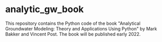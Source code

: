 # analytic_gw_book
This repository contains the Python code of the book "Analytical Groundwater Modeling: Theory and Applications Using Python" by Mark Bakker and Vincent Post. The book will be published early 2022.
